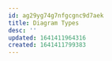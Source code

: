 ```yaml
---
id: ag29yg74g7nfgcgnc9d7aek
title: Diagram Types
desc: ''
updated: 1641411964316
created: 1641411799383
---
```



